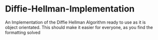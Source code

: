 # Diffie-Hellman-Implementation
An Implementation of the Diffie Hellman Algorithm ready to use as it is object orientated. This should make it easier for everyone, as you find the formatting solved
